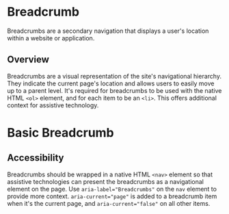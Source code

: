 # Breadcrumb
Breadcrumbs are a secondary navigation that displays a user's location within a website or application.

## Overview
Breadcrumbs are a visual representation of the site's navigational hierarchy. They indicate the current page's location and allows users to easily move up to a parent level. It's required for breadcrumbs to be used with the native HTML `<ol>` element, and for each item to be an `<li>`. This offers additional context for assistive technology.

# Basic Breadcrumb
<design-land-example-viewer-container example="basic-breadcrumb"></design-land-example-viewer-container>

## Accessibility
Breadcrumbs should be wrapped in a native HTML `<nav>` element so that assistive technologies can present the breadcrumbs as a navigational element on the page. Use `aria-label="Breadcrumbs"` on the `nav` element to provide more context. `aria-current="page"` is added to a breadcrumb item when it's the current page, and `aria-current="false"` on all other items.